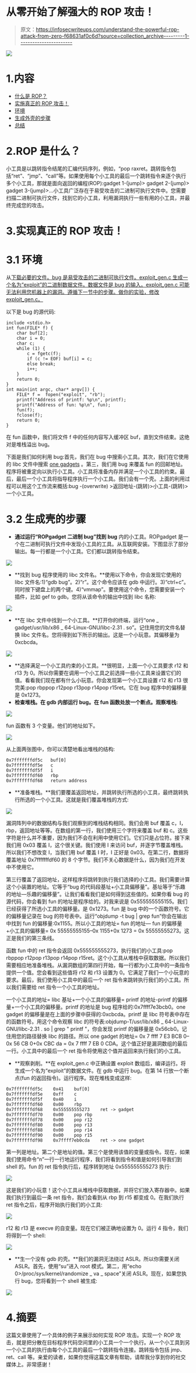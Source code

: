 # 从零开始了解强大的 ROP 攻击！

> 原文：<https://infosecwriteups.com/understand-the-powerful-rop-attack-from-zero-f68631af0c6d?source=collection_archive---------1----------------------->

![](img/4268f9c414d53a913756383e7dd7d7e6.png)

# 1.内容

*   [什么是 ROP？](https://pwnbykenny.com/en/2021/01/29/understand-the-powerful-rop-attack-from-zero/#what-is-rop)
*   [实施真正的 ROP 攻击！](https://pwnbykenny.com/en/2021/01/29/understand-the-powerful-rop-attack-from-zero/#implement)
*   [环境](https://pwnbykenny.com/en/2021/01/29/understand-the-powerful-rop-attack-from-zero/#environment)
*   [生成外壳的步骤](https://pwnbykenny.com/en/2021/01/29/understand-the-powerful-rop-attack-from-zero/#steps)
*   [总结](https://pwnbykenny.com/en/2021/01/29/understand-the-powerful-rop-attack-from-zero/#summary)

# 2.ROP 是什么？

小工具是以跳转指令结尾的汇编代码序列，例如，“pop raxret。跳转指令包括“ret”、“jmp”、“call”等。如果使用每个小工具的最后一个跳转指令来逐个执行多个小工具，那就是面向返回的编程(ROP):gadget 1-(jump)> gadget 2-(jump)> gadget 3-(jump)>…小工具广泛存在于易受攻击的二进制可执行文件中。您需要扫描二进制可执行文件，找到它的小工具，利用漏洞执行一些有用的小工具，并最终完成您的攻击。

# 3.实现真正的 ROP 攻击！

# 3.1 环境

从[下载必要的文件。bug 是易受攻击的二进制可执行文件。exploit_gen.c 生成一个名为“exploit”的二进制数据文件。数据文件是 bug 的输入。exploit_gen.c 可能无法利用您机器上的漏洞。遵循下一节中的步骤。做你的实验，修改 exploit_gen.c。](https://drive.google.com/drive/folders/11yJKHWwEG2pJ0A2ofU_IFwA_ILwGTd7f?usp=sharing)

以下是 bug 的源代码:

```
include <stdio.h>
int fun(FILE* f) {
	char buf[2];
	char i = 0;
	char c;
	while (1) {
		c = fgetc(f);
		if (c != EOF) buf[i] = c;
		else break;
		i++;
	}
	return 0;
}
int main(int argc, char* argv[]) {
	FILE* f =  fopen("exploit", "rb");
	printf("Address of printf: %p\n", printf);
	printf("Address of fun: %p\n", fun);
	fun(f);
	fclose(f);
	return 0;
}
```

在 fun 函数中，我们将文件 f 中的任何内容写入缓冲区 buf，直到文件结束。这绝对是堆栈溢出 bug。

下面是我们如何利用 bug:首先，我们在 bug 中搜索小工具。其次，我们在它使用的 libc 文件中搜索 [one gadgets](https://pwnbykenny.com/en/2020/12/31/one-gadget-easy-powerful-tool-example/) 。第三，我们用 bug 来覆盖 fun 的回邮地址。程序将被重定向以执行小工具。小工具将准备内存并满足一个小工具的约束。最后，最后一个小工具将指导程序执行一个小工具。我们会有一个壳。上面的利用过程可以用这个工作流来概括:bug -(overwrite) >返回地址-(跳转)>小工具-(跳转)>一个小工具。

# 3.2 生成壳的步骤

*   **通过运行“ROPgadget 二进制 bug”找到 bug** 内的小工具。ROPgadget 是一个在二进制可执行文件中发现小工具的工具。从互联网安装。下图显示了部分输出。每一行都是一个小工具。它们都以跳转指令结束。

![](img/139095b17d5c4a781446d13773916a9c.png)

*   **找到 bug 程序使用的 libc 文件名。**使用以下命令，你会发现它使用的 libc 文件名:1)“gdb bug”。2)“r”。这个命令应该在 gdb 中运行。3)“ctrl+c”。同时按下键盘上的两个键。4)“vmmap”。要使用这个命令，您需要安装一个插件，比如 gef to gdb。您将从该命令的输出中找到 libc 名称:

![](img/e2966777d5a2ad2812d8692655c74d77.png)

*   **在 libc 文件中找到一个小工具。**打开你的终端，运行“one _ gadget/usr/lib/x86 _ 64-Linux-GNU/libc-2.31 . so”。记住用您的文件名替换 libc 文件名。您将得到如下所示的输出。这是一个小玩意。其偏移量为 0xcbcda。

![](img/525713a5f502594bb94f744218783eca.png)

*   **选择满足一个小工具约束的小工具。**很明显，上面一个小工具要求 r12 和 r13 为 0。所以你需要在调用一个小工具之前选择一些小工具来设置它们的值。看看我们现在都有什么小玩意。你会发现第一个小工具设置 r12 和 r13 很完美:pop rbppop r12pop r13pop r14pop r15ret。它在 bug 程序中的偏移量是 0x1273。
*   **检查堆栈。在 gdb 内部运行 bug。在 fun 函数处放一个断点。观察堆栈:**

![](img/dca741cdc818ee16d00de7d784cb7809.png)

fun 函数有 3 个变量。他们的地址如下。

![](img/a1c9e1044ff2e9b4fb18dd4bfc84acbd.png)

从上面两张图中，你可以清楚地看出堆栈的结构:

```
0x7fffffffdf5c   buf[0]
0x7fffffffdf5e   c
0x7fffffffdf5f   i
0x7fffffffdf60   rbp
0x7fffffffdf68   return address
```

*   **准备堆栈。**我们要覆盖返回地址，并跳转执行所选的小工具，最终跳转执行所选的一个小工具。这就是我们覆盖堆栈的方式:

![](img/66befd7c02df1120d089c73196963c9e.png)

漏洞阵列中的数据结构与我们观察到的堆栈结构相同。我们会用 buf 覆盖 c，I，rbp，返回地址等等。在数组的第一行，我们使用三个字符来覆盖 buf 和 c。这些字符是什么并不重要，因为我们不会在利用中使用它们。它们只是占位符。接下来我们用 0x03 覆盖 I，这个很关键。我们使用 I 来访问 buf，并逐字节覆盖堆栈。所以我们不想改变 I，当我们用 buf 覆盖 I 时，I 正好是 0x03。在第二行，数据将覆盖地址 0x7fffffffdf60 的 8 个字节。我们不关心数据是什么，因为我们在开发中不使用它。

第三行覆盖了返回地址，这样程序将跳转到执行我们选择的小工具。我们需要计算这个小装置的地址。它等于“bug 的代码段基址+小工具偏移量”。基址等于“乐趣的地址—乐趣的偏移量”。让我们看看我们是如何得到这些值的。如果你看 bug 的源代码，你会看到 fun 的地址是程序给的。对我来说是 0x555555555155。我们已经获得了所选小工具的偏移量。是 0x1273。fun 是 bug 中的一个函数符号。它的偏移量记录在 bug 的符号表中。运行“objdump -t bug | grep fun”你会在输出中找到 fun 的偏移量:0x1155。所以小工具的地址= fun 的地址— fun 的偏移量+小工具的偏移量= 0x 55555555155–0x 1155+0x 1273 = 0x 55555555273。这正是我们的第三条线。

函数 fun 中的 ret 指令会返回 0x555555555273，执行我们的小工具:pop rbppop r12pop r13pop r14pop r15ret。这个小工具从堆栈中获取数据。所以我们需要相应地准备堆栈。从漏洞数组的第四行开始，每一行都为小工具中的一条指令提供一个值。您会看到这些值将 r12 和 r13 设置为 0。它满足了我们一个小玩意的要求。最后，我们使用小工具中的最后一个 ret 指令来跳转执行我们的小工具。所以我们需要给 ret 指令一个小工具的地址。

一个小工具的地址= libc 基址+一个小工具的偏移量= printf 的地址-printf 的偏移量+一个小工具的偏移量。printf 的地址是 bug 程序给的:0x7ffff7e3bcb0。one gadget 的偏移量是在上面的步骤中获得的:0xcbcda。printf 是 libc 符号表中存在的函数符号。用这个命令观察 libc 的符号表:objdump-T/usr/lib/x86 _ 64-Linux-GNU/libc-2.31 . so | grep " printf "，你会发现 printf 的偏移量是 0x56cb0。记住用您的路径替换 libc 的路径。所以 one gadget 的地址= 0x 7 ffff 7 E3 BCB 0–0x 56 CB 0+0x CBC da = 0x 7 ffff 7 EB 0 CDA。这个值正好是漏洞数组的最后一行。小工具中的最后一个 ret 指令将使用这个值并返回来执行我们的小工具。

*   **观察剥削。**在 exploit_gen.c 中正确设置 exploit 数组后，编译运行。将生成一个名为“exploit”的数据文件。在 gdb 中运行 bug。在第 14 行放一个断点(fun 的返回指令)。运行程序。现在堆栈变成这样:

```
0x7fffffffdf5c    0x41    buf[0]
0x7fffffffdf5e    0xff    c
0x7fffffffdf5f    0x40    i
0x7fffffffdf60    0x00    rbp
0x7fffffffdf68    0x555555555273    ret -> gadget
0x7fffffffdf70    0x00    pop rbp
0x7fffffffdf78    0x00    pop r12
0x7fffffffdf80    0x00    pop r13
0x7fffffffdf88    0x00    pop r14
0x7fffffffdf90    0x00    pop r15
0x7fffffffdf98    0x7ffff7eb0cda    ret -> one gadget
```

第一列是地址。第二个是地址的值。第三个是使用该值的变量或指令。现在，如果我们使用命令“n”一行一行地运行程序，我们将看到指令和值是如何引导我们到 shell 的。fun 的 ret 指令执行后，程序转到地址 0x555555555273 执行:

![](img/76632c397c6c35f7d58c89ba6da78894.png)

这是我们的小玩意！这个小工具从堆栈中获取数据，并将它们放入寄存器中。如果我们执行到最后一条 ret 指令，我们会看到从 rbp 到 r15 都变成 0。在我们执行 ret 指令之后，程序开始执行我们的小工具:

![](img/9bfcecd2c28ec4f95d997de7231ac523.png)

r12 和 r13 是 execve 的自变量。现在它们被正确地设置为 0。运行 4 指令，我们将得到一个 shell:

![](img/138239f96b00367a3e47b0fda07afca1.png)

*   **生一个没有 gdb 的壳。**我们的漏洞无法绕过 ASLR。所以你需要关闭 ASLR。首先，使用“su”进入 root 模式。第二，用“echo 0>/proc/sys/kernel/randomize _ va _ space”关闭 ASLR。现在，如果您执行 bug，您将看到一个 shell 被生成:

![](img/12a938819960fa3fc0ec10008619508e.png)

# 4.摘要

这篇文章使用了一个具体的例子来展示如何实现 ROP 攻击。实现一个 ROP 攻击，就是把分散在目标程序代码空间里的小工具一个一个执行。从一个小工具到另一个小工具的执行由每个小工具的最后一个跳转指令连接。跳转指令包括 jmp、ret、call 等。亲爱的读者，如果你觉得这篇文章有帮助，请帮我分享到你的社交媒体上。非常感谢！